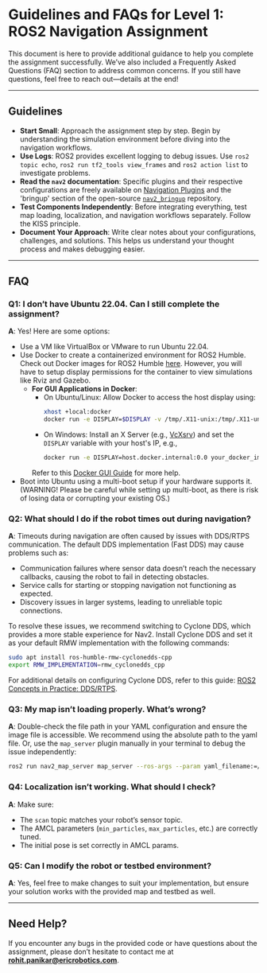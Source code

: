 # Guidelines and FAQs for Level 1: ROS2 Navigation Assignment

This document is here to provide additional guidance to help you complete the assignment successfully. We’ve also included a Frequently Asked Questions (FAQ) section to address common concerns. If you still have questions, feel free to reach out—details at the end!

---

## Guidelines

- **Start Small**: Approach the assignment step by step. Begin by understanding the simulation environment before diving into the navigation workflows.
- **Use Logs**: ROS2 provides excellent logging to debug issues. Use `ros2 topic echo`, `ros2 run tf2_tools view_frames` and `ros2 action list` to investigate problems.
- **Read the `nav2` documentation**: Specific plugins and their respective configurations are freely available on [Navigation Plugins](https://docs.nav2.org/plugins/index.html) and the 'bringup' section of the open-source [`nav2_bringup`](https://github.com/ros-navigation/navigation2/tree/main/nav2_bringup) repository.
- **Test Components Independently**: Before integrating everything, test map loading, localization, and navigation workflows separately. Follow the KISS principle.
- **Document Your Approach**: Write clear notes about your configurations, challenges, and solutions. This helps us understand your thought process and makes debugging easier.

---

## FAQ

### Q1: I don’t have Ubuntu 22.04. Can I still complete the assignment?
**A**: Yes! Here are some options:
- Use a VM like VirtualBox or VMware to run Ubuntu 22.04.
- Use Docker to create a containerized environment for ROS2 Humble. Check out Docker images for ROS2 Humble [here](https://hub.docker.com/_/ros). However, you will have to setup display permissions for the container to view simulations like Rviz and Gazebo.
  - **For GUI Applications in Docker**:
    - On Ubuntu/Linux: Allow Docker to access the host display using:
      ```bash
      xhost +local:docker
      docker run -e DISPLAY=$DISPLAY -v /tmp/.X11-unix:/tmp/.X11-unix your_docker_image
      ```
    - On Windows: Install an X Server (e.g., [VcXsrv](https://sourceforge.net/projects/vcxsrv/)) and set the `DISPLAY` variable with your host's IP, e.g.,
      ```bash
      docker run -e DISPLAY=host.docker.internal:0.0 your_docker_image
      ```
    Refer to this [Docker GUI Guide](https://www.baeldung.com/linux/docker-container-gui-applications) for more help.
- Boot into Ubuntu using a multi-boot setup if your hardware supports it. (WARNING! Please be careful while setting up multi-boot, as there is risk of losing data or corrupting your existing OS.)

### Q2: What should I do if the robot times out during navigation?
**A**: Timeouts during navigation are often caused by issues with DDS/RTPS communication. The default DDS implementation (Fast DDS) may cause problems such as:
- Communication failures where sensor data doesn’t reach the necessary callbacks, causing the robot to fail in detecting obstacles.
- Service calls for starting or stopping navigation not functioning as expected.
- Discovery issues in larger systems, leading to unreliable topic connections.

To resolve these issues, we recommend switching to Cyclone DDS, which provides a more stable experience for Nav2. Install Cyclone DDS and set it as your default RMW implementation with the following commands:
```bash
sudo apt install ros-humble-rmw-cyclonedds-cpp
export RMW_IMPLEMENTATION=rmw_cyclonedds_cpp
```

For additional details on configuring Cyclone DDS, refer to this guide: [ROS2 Concepts in Practice: DDS/RTPS](https://www.theconstruct.ai/ros2-concepts-in-practice-3-dds-rtps/).

### Q3: My map isn’t loading properly. What’s wrong?
**A**: Double-check the file path in your YAML configuration and ensure the image file is accessible. We recommend using the absolute path to the yaml file. Or, use the `map_server` plugin manually in your terminal to debug the issue independently:
```bash
ros2 run nav2_map_server map_server --ros-args --param yaml_filename:=/path/to/map.yaml
```

### Q4: Localization isn’t working. What should I check?
**A**: Make sure:
- The `scan` topic matches your robot’s sensor topic.
- The AMCL parameters (`min_particles`, `max_particles`, etc.) are correctly tuned.
- The initial pose is set correctly in AMCL params.

### Q5: Can I modify the robot or testbed environment?
**A**: Yes, feel free to make changes to suit your implementation, but ensure your solution works with the provided map and testbed as well.

---

## Need Help?
If you encounter any bugs in the provided code or have questions about the assignment, please don’t hesitate to contact me at **rohit.panikar@ericrobotics.com**.
